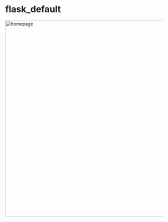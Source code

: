 # flask_default
<img width="625" alt="homepage" src="https://github.com/YvonneZuo/flask_default/assets/97566388/b84cee60-373b-4611-8fbd-6e779d84b594">
